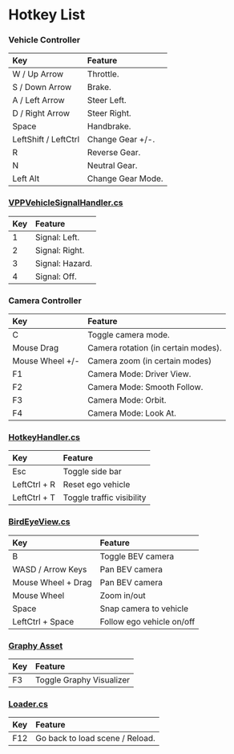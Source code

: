 # Hotkey List

### Vehicle Controller

| Key                  | Feature           |
|:---------------------|:------------------|
| W / Up Arrow         | Throttle.         |
| S / Down Arrow       | Brake.            |
| A / Left Arrow       | Steer Left.       |
| D / Right Arrow      | Steer Right.      |
| Space                | Handbrake.        |
| LeftShift / LeftCtrl | Change Gear +/-.  |
| R                    | Reverse Gear.     |
| N                    | Neutral Gear.     |
| Left Alt             | Change Gear Mode. |

### [VPPVehicleSignalHandler.cs](https://github.com/autowarefoundation/AWSIM-Labs/blob/main/Assets/AWSIM/Scripts/Vehicles/VPP%20Integration/VPPVehicleSignalHandler.cs)

| Key | Feature         |
|:----|:----------------|
| 1   | Signal: Left.   |
| 2   | Signal: Right.  |
| 3   | Signal: Hazard. |
| 4   | Signal: Off.    |

### Camera Controller

| Key             | Feature                             |
|:----------------|:------------------------------------|
| C               | Toggle camera mode.                 |
| Mouse Drag      | Camera rotation (in certain modes). |
| Mouse Wheel +/- | Camera zoom (in certain modes)      |
| F1              | Camera Mode: Driver View.           |
| F2              | Camera Mode: Smooth Follow.         |
| F3              | Camera Mode: Orbit.                 |
| F4              | Camera Mode: Look At.               |

### [HotkeyHandler.cs](https://github.com/autowarefoundation/AWSIM-Labs/blob/main/Assets/AWSIM/Scripts/UI/HotkeyHandler.cs)

| Key          | Feature                   |
|:-------------|:--------------------------|
| Esc          | Toggle side bar           |
| LeftCtrl + R | Reset ego vehicle         |
| LeftCtrl + T | Toggle traffic visibility |

### [BirdEyeView.cs](https://github.com/autowarefoundation/AWSIM-Labs/blob/main/Assets/AWSIM/Scripts/UI/BirdEyeView.cs)

| Key                | Feature                   |
|:-------------------|:--------------------------|
| B                  | Toggle BEV camera         |
| WASD / Arrow Keys  | Pan BEV camera            |
| Mouse Wheel + Drag | Pan BEV camera            |
| Mouse Wheel        | Zoom in/out               |
| Space              | Snap camera to vehicle    |
| LeftCtrl + Space   | Follow ego vehicle on/off |

### [Graphy Asset](https://github.com/Tayx94/graphy)

| Key | Feature                  |
|:----|:-------------------------|
| F3  | Toggle Graphy Visualizer |

### [Loader.cs](https://github.com/autowarefoundation/AWSIM-Labs/blob/main/Assets/AWSIM/Scripts/Loader/Loader.cs)

| Key | Feature                         |
|:----|:--------------------------------|
| F12 | Go back to load scene / Reload. |
